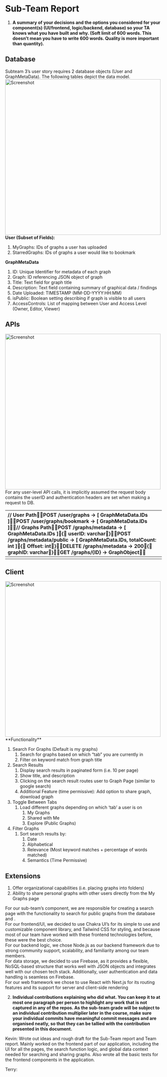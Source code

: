 # **Sub-Team Report**

1. **A summary of your decisions and the options you considered for your component(s) (UI/frontend, logic/backend, database) so your TA knows what you have built and why. (Soft limit of 600 words. This doesn’t mean you have to write 600 words. Quality is more important than quantity).**

## Database

Subteam 3’s user story requires 2 database objects (User and GraphMetaData). The following tables depict the data model.  
<img src="../Static/Object.png" alt="Screenshot" width="500"/>
**User (Subset of Fields):**

1. MyGraphs: IDs of graphs a user has uploaded  
2. StarredGraphs: IDs of graphs a user would like to bookmark

**GraphMetaData**

1. ID: Unique Identifier for metadata of each graph  
2. Graph: ID referencing JSON object of graph  
3. Title: Text field for graph title  
4. Description: Text field containing summary of graphical data / findings  
5. Date Uploaded: TIMESTAMP (MM-DD-YYYY:HH:MM)  
6. isPublic: Boolean setting describing if graph is visible to all users  
7. AccessControls: List of mapping between User and Access Level (Owner, Editor, Viewer)

## APIs
<img src="Static/Api.png" alt="Screenshot" width="500"/>
For any user-level API calls, it is implicitly assumed the request body contains the userID and authentication headers are set when making a request to DB.

| // User PathPOST /user/graphs \-\> \[ GraphMetaData.IDs \]POST /user/graphs/bookmark \-\> \[ GraphMetaData.IDs \]// Graphs PathPOST /graphs/metadata \-\> \[ GraphMetaData.IDs \]{    userID: varchar}POST /graphs/metadata/public \-\> \[ GraphMetaData.IDs, totalCount: int \]{    Offset: int}DELETE /graphs/metadata \-\> 200{    graphID: varchar}GET /graphs/{ID} \-\> GraphObject |
| :---- |
|  |

## Client

<img src="Static/Page.png" alt="Screenshot" width="500"/>
**Functionality**

1. Search For Graphs (Default is my graphs)  
   1. Search for graphs based on which “tab” you are currently in  
   2. Filter on keyword match from graph title  
2. Search Results  
   1. Display search results in paginated form (i.e. 10 per page)  
   2. Show title, and description  
   3. Clicking on the search result routes user to Graph Page (similar to google search)  
   4. Additional Feature (time permissive): Add option to share graph, download graph  
3. Toggle Between Tabs  
   1. Load different graphs depending on which ‘tab’ a user is on  
      1. My Graphs  
      2. Shared with Me  
      3. Explore (Public Graphs)  
4. Filter Graphs  
   1. Sort search results by:  
      1. Date  
      2. Alphabetical  
      3. Relevance (Most keyword matches \+ percentage of words matched)  
      4. Semantics (Time Permissive)

## Extensions

1. Offer organizational capabilities (i.e. placing graphs into folders)  
2. Ability to share personal graphs with other users directly from the My Graphs page

For our sub-team’s component, we are responsible for creating a search page with the functionality to search for public graphs from the database and .   
For our frontend/UI, we decided to use Chakra UI’s for its simple to use and customizable component library, and Tailwind CSS for styling, and because most of our team have worked with these frontend technologies before, these were the best choice.   
For our backend logic, we chose Node.js as our backend framework due to strong community support, scalability, and familiarity among our team members.   
For data storage, we decided to use Firebase, as it provides a flexible, NoSQL-based structure that works well with JSON objects and integrates well with our chosen tech stack. Additionally, user authentication and data handling is seamless on Firebase.   
For our web framework we chose to use React with Next.js for its routing features and its support for server and client-side rendering

2. **Individual contributions explaining who did what. You can keep it to at most one paragraph per person to highlight any work that is not captured in any of the repos. As the sub-team grade will be subject to an individual contribution multiplier later in the course, make sure your individual commits have meaningful commit messages and are organised neatly, so that they can be tallied with the contribution presented in this document.**

Kevin: Wrote out ideas and rough draft for the Sub-Team report and Team report. Mainly worked on the frontend part of our application, including the UI for all the pages, the search function logic, and global data context needed for searching and sharing graphs. Also wrote all the basic tests for the frontend components in the application. 

Terry:


